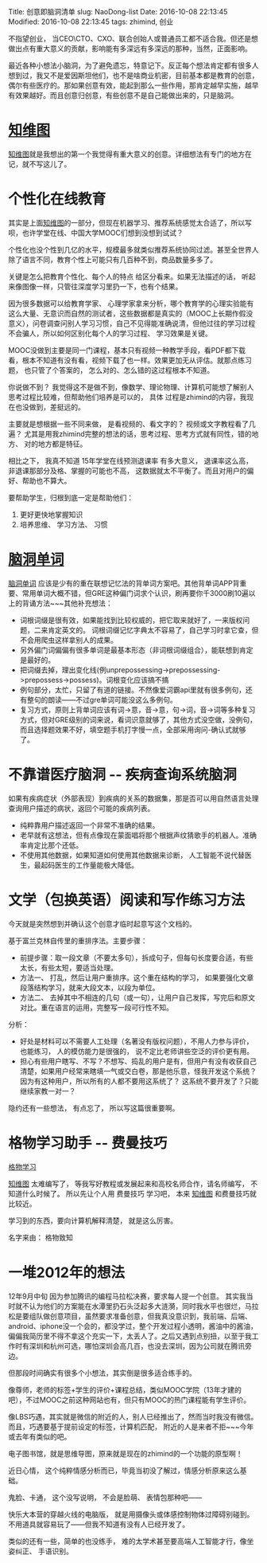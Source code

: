 Title: 创意即脑洞清单
slug: NaoDong-list
Date: 2016-10-08 22:13:45
Modified: 2016-10-08 22:13:45 
tags: zhimind, 创业  

不指望创业， 当CEO\CTO、CXO、联合创始人或普通员工都不适合我。但还是想做出点有重大意义的贡献，影响能有多深远有多深远的那种，当然，正面影响。

最近各种小想法小脑洞，为了避免遗忘，特意记下。反正每个想法肯定都有很多人想到过，我又不是爱因斯坦他们，也不是啥商业机密，目前基本都是教育的创意，偶尔有些医疗的。那如果创意有效，能起到那么一些作用，那肯定越早实施，越早有效果越好。而且创意归创意，有些创意不是自己能做出来的，只是脑洞。

# [知维图](zhimind.com)

[知维图](zhimind.com)就是我想出的第一个我觉得有重大意义的创意。详细想法有专门的地方在记，就不写这儿了。

#  个性化在线教育

其实是上面[知维图](zhimind.com)的一部分，但现在机器学习、推荐系统感觉太合适了，所以写呗，也许学堂在线、中国大学MOOC们想到没想到试试？  

个性化也没个性到几亿的水平，规模最多就类似推荐系统协同过滤。甚至全世界人除了语言不同，教育个性上可能只有几百种不到，商品数量多多了。

关键是怎么把教育个性化、每个人的特点 给区分看来。如果无法描述的话， 听起来像图像一样，只管往深度学习里扔一下，也有个结果。

因为很多数据可以给教育学家、 心理学家拿来分析，哪个教育学的心理实验能有这么大量、无意识而自然的测试者，这些数据都是真实的（MOOC上长期作假没意义），问卷调查问别人学习习惯，自己不见得能准确说清，但他过往的学习过程不会骗人，所以如何区别化每个人的学习过程、 学习效果是关键。

MOOC没做到主要是同一门课程，基本只有视频一种教学手段，看PDF都下载看，根本不知道有没有看，视频下载了也一样。效果更加无从评估。就那点练习题， 也只管了个答案的， 怎么对的、怎么错的这过程根本不知道。

你说做不到？ 我觉得这不是做不到，像数学、理论物理、计算机可能想了解别人思考过程比较难，但帮助他们培养是可以的， 具体 过程是zhimind的内容，我现在也没做到，差挺远的。

主要就是想根据一些不同来做， 是看视频的、看文字的？ 视频或文字教程看了几遍？ 尤其是用我zhimind完整的想法的话，思考过程、思考方式就有同性，错的地方、 对的地方都是特征。

相比之下， 我真不知道 15年学堂在线预测退课率 有多大意义， 退课率这么高， 非退课那部分及格、掌握的可能也不高， 这数据就太不平衡了。而且对用户的偏好、帮助也不算大。

要帮助学生，归根到底一定是帮助他们：

1. 更好更快地掌握知识
2. 培养思维、 学习方法、 习惯
    
# [脑洞单词](http://zhimind.com/reciteWord.html) 

[脑洞单词](http://zhimind.com/reciteWord.html) 应该是少有的重在联想记忆法的背单词方案吧。其他背单词APP背重要、常用单词大概不错，但GRE这种偏门词求个认识，刷再要你千3000刷10遍以上的背诵方法~~~其他补充想法：
  
- 词根词缀是很有效，如果能找到比较权威的，把它取来就好了，一来版权问题，二来肯定英文的。 词根词缀记忆字典太不容易了，自己学习时拿它查，但不会用爬虫这样拿别人的成果。
- 另外偏门词偏偏有很多单词是最基本形态（非词根词缀组合），能联想到肯定是最好的。
- 把词缀去掉，理出变化线(例unprepossessing->prepossessing->prepossess->possess)。词根变化应该搞不搞
- 例句部分，太忙，只留了有道的链接。不然像爱词霸api里就有很多例句，还有整句的朗读——不过gre单词可能没这么多例句。
- 复习方式，原则上背单词应该有词->意，音->意，句->词，音->词等多种复习方式，但对GRE级别的词来说，看词识意就够了，其他方式没空做，没例句，而且选择题效果不好，填空题手机打字慢一点，全部采用询问-确认式就够了。

# 不靠谱医疗脑洞 -- 疾病查询系统脑洞

如果有疾病症状（外部表现）到疾病的关系的数据集，那是否可以用自然语言处理查询用户描述的病状，返回个可能的疾病列表。
  
- 纯粹靠用户描述返回一个非常不准确的结果。
- 老早就有这想法，但有点像现在蒙面唱将那个根据声纹猜歌手的机器人。准确率肯定比那个还低。
- 不使用其他数据，如果知道如何使用其他数据来诊断， 人工智能不说代替医生，最起码医生的工作量能极大降低。


# 文学（包换英语）阅读和写作练习方法

今天就是突然想到并确认这个创意才临时起意写这个文档的。

基于富兰克林自传里的重排序法。主要步骤：

- 前提步骤：取一段文章（不要太多句），拆成句子，但每句长度要合适，有些太长，有些太短，要适当处理。 
- 方法一、 打乱，然后让用户重排序。这个重在结构的学习， 如果要强化文章段落结构学习，就来大段文本，以段为单位。
- 方法二、 去掉其中不相连的几句（或一句），让用户自己发挥，写完后和原文对比。重在语言的运用，完整写一段可行性不知。

分析：

- 好处是材料可以不需要人工处理（名著没有版权问题），不用人力参与评价，也能练习， 人的模仿能力是很强的， 说不定比老师讲些空泛的评价更有用。
- 担心有些用户瞎写、不写？不想写、捣乱的用户是有，但用户有没有收获自己清楚，如果用户经常来瞎填一气或交白卷，那是他乐意，怪我开发这个系统？因为有这种用户，所以所有的人都不要用这系统了？ 这系统不要开发了？只能继续家教一对一？

隐约还有一些想法， 有点忘了， 所以写这篇很重要啊。

# 格物学习助手 -- 费曼技巧

[格物学习](http://www.zhimind.com/gewu.html)

[知维图](zhimind.com) 太难编写了， 等我写好教程或发展起来和高校名师合作，请名师编写， 不知道什么时候了。 所以先让个人用 费曼技巧 学习吧， 本来 [知维图](zhimind.com) 和费曼技巧就比较近。

学习到的东西，要向计算机解释清楚， 就是这么厉害。

名字来由： 格物致知

# 一堆2012年的想法

12年9月中旬 因为参加腾讯的编程马拉松决赛，要求每人提一个创意。 其实我当时就不认为他们的方案能在水潭里扔石头泛起多大涟漪，同时我水平也很烂，马拉松是要组队做创意项目，虽然要求准备创意，但我真没意识到，我前端、后端、android、iphone没一个会的，都没学过，整个开发过程小透明，酱油中的酱油，偏偏我简历里不得不拿这个充实一下，太丢人了。之后又遇到点别扭，以至于我工作时有深圳和杭州可选，哪怕深圳会高几百，也没去深圳，因为公司就在腾讯旁边。

但那段时间确实有很多个小想法，其实倒是很多适合练手的。

像尊师，老师的标签+学生的评价+课程总结，类似MOOC学院（13年才建的吧），不过MOOC之前这种网站也有，但只有MOOC的热门课程能有学生评价。

像LBS巧遇，其实就是微信的附近的人，别人已经推出了，然而当时我没有微信。而且，巧遇要基于提前设定的标签，计算机匹配， 附近的人是来者不拒~~~今年或去年有类似的吧。

电子图书馆，就是思维导图，原来就是现在的zhimind的一个功能的原型啊！

近日心情， 这个纯粹情感分析而已，毕竟当初没了解过，情感分析原来这么基础。

鬼脸、卡通， 这个没写说明， 不会是脸萌、 表情包那种吧——

快乐大本营的穿越火线的电脑版， 就是用摄像头或体感控制物体过障碍别碰到。 不用道具就容易玩了——但我不知道有没有人已经开发了。

类似的还有一些，简单的也没练手， 难的太学术甚至要高端人工智能才行，像坐姿纠正、 手语识别。
